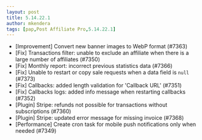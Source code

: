```yaml
---
layout: post
title: 5.14.22.1
author: mkendera
tags: [pap,Post Affiliate Pro,5.14.22.1]
---
```


- [Improvement] Convert new banner images to WebP format (#7363)
- [Fix] Transactions filter: unable to exclude an affiliate when there is a large number of affiliates (#7350)
- [Fix] Monthly report: incorrect previous statistics data (#7366)
- [Fix] Unable to restart or copy sale requests when a data field is `null` (#7373)
- [Fix] Callbacks: added length validation for 'Callback URL' (#7351)
- [Fix] Callbacks logs: added info message when restarting callbacks (#7352)
- [Plugin] Stripe: refunds not possible for transactions without subscriptions (#7360)
- [Plugin] Stripe: updated error message for missing invoice (#7368)
- [Performance] Create cron task for mobile push notifications only when needed (#7349)
